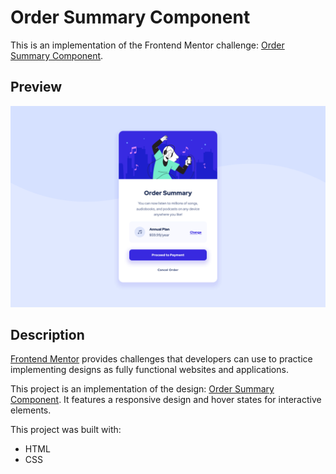 # Order Summary Component

This is an implementation of the Frontend Mentor challenge: [Order Summary Component](https://www.frontendmentor.io/challenges/order-summary-component-QlPmajDUj).

## Preview

<img src="./challenge/completed-project-preview.png" alt="Order Summary Component finished project screenshot." />

## Description

[Frontend Mentor](https://www.frontendmentor.io/) provides challenges that developers can use to practice implementing designs as fully functional websites and applications.

This project is an implementation of the design: [Order Summary Component](https://www.frontendmentor.io/challenges/order-summary-component-QlPmajDUj). It features a responsive design and hover states for interactive elements.

This project was built with:

- HTML
- CSS
